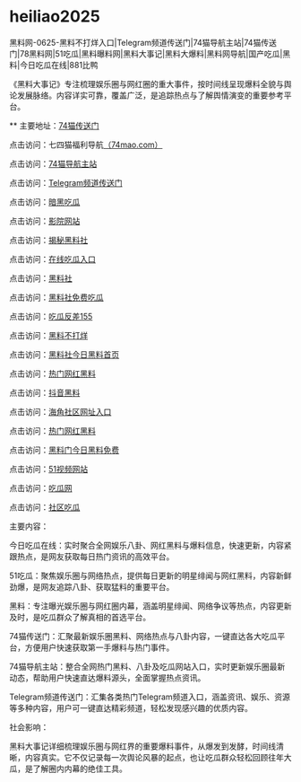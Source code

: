 # heiliao2025
黑料网-0625-黑料不打烊入口|Telegram频道传送门|74猫导航主站|74猫传送门|78黑料网|51吃瓜|黑料曝料网|黑料大事记|黑料大爆料|黑料网导航|国产吃瓜|黑料|今日吃瓜在线|881比鸭

《黑料大事记》专注梳理娱乐圈与网红圈的重大事件，按时间线呈现爆料全貌与舆论发展脉络。内容详实可靠，覆盖广泛，是追踪热点与了解舆情演变的重要参考平台。

** 主要地址：<a href="https://74mao.com/">74猫传送门</a>

点击访问：七四猫福利导航<a href="https://74mao.com/">（74mao.com）</a>

点击访问：<a href="https://74mao.com/">74猫导航主站</a>

点击访问：<a href="https://74mao.com/">Telegram频道传送门</a>

点击访问：<a href="https://cg7-03.pages.dev/">暗黑吃瓜</a>

点击访问：<a href="https://hj-218.pages.dev/">影院网站</a>

点击访问：<a href="https://hl125.pages.dev/">揭秘黑料社</a>

点击访问：<a href="https://cg65.pages.dev/">在线吃瓜入口</a>

点击访问：<a href="https://hl137.pages.dev/">黑料社</a>

点击访问：<a href="https://hl139.pages.dev/">黑料社免费吃瓜</a>

点击访问：<a href="https://hl142.pages.dev/">吃瓜反差155</a>

点击访问：<a href="https://hl256.pages.dev/">黑料不打烊</a>

点击访问：<a href="https://hl264.pages.dev/">黑料社今日黑料首页</a>

点击访问：<a href="https://hl240.pages.dev/">热门网红黑料</a>

点击访问：<a href="https://hl242.pages.dev/">抖音黑料</a>

点击访问：<a href="https://hj-24.pages.dev/">海角社区网址入口</a>

点击访问：<a href="https://hl234.pages.dev/">热门网红黑料</a>

点击访问：<a href="https://hl205.pages.dev/">黑料门今日黑料免费</a>

点击访问：<a href="https://pc4-15.pages.dev/">51视频网站</a>

点击访问：<a href="https://cg3-13.pages.dev/">吃瓜网</a>

点击访问：<a href="https://cg8-12.pages.dev/">社区吃瓜</a>

主要内容：

今日吃瓜在线：实时聚合全网娱乐八卦、网红黑料与爆料信息，快速更新，内容紧跟热点，是网友获取每日热门资讯的高效平台。

51吃瓜：聚焦娱乐圈与网络热点，提供每日更新的明星绯闻与网红黑料，内容新鲜劲爆，是网友追踪八卦、获取猛料的重要平台。

黑料：专注曝光娱乐圈与网红圈内幕，涵盖明星绯闻、网络争议等热点，内容更新及时，是吃瓜群众了解真相的首选平台。

74猫传送门：汇聚最新娱乐圈黑料、网络热点与八卦内容，一键直达各大吃瓜平台，方便用户快速获取第一手爆料与热门事件。

74猫导航主站：整合全网热门黑料、八卦及吃瓜网站入口，实时更新娱乐圈最新动态，帮助用户快速直达爆料源头，全面掌握热点资讯。

Telegram频道传送门：汇集各类热门Telegram频道入口，涵盖资讯、娱乐、资源等多种内容，用户可一键直达精彩频道，轻松发现感兴趣的优质内容。

社会影响：

黑料大事记详细梳理娱乐圈与网红界的重要爆料事件，从爆发到发酵，时间线清晰，内容真实。它不仅记录每一次舆论风暴的起点，也让吃瓜群众轻松回顾往年大瓜，是了解圈内内幕的绝佳工具。

<span style="display:none;">[Canonical link](）</span>
